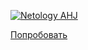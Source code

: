 [![Netology AHJ](https://github.com/JohnnyStorm19/ahj-EVENT-task_1/actions/workflows/web.yml/badge.svg)](https://github.com/JohnnyStorm19/ahj-EVENT-task_1/actions/workflows/web.yml)

[Попробовать](https://johnnystorm19.github.io/ahj-EVENT-task_1/)
